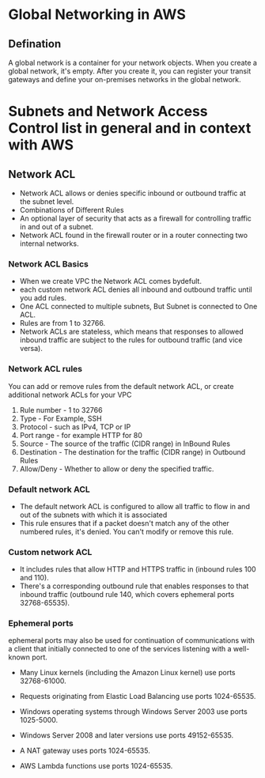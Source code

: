 # Global Networking in AWS
## Defination
A global network is a container for your network objects. When you create a global network, it's empty. After you create it, you can register your transit gateways and define your on-premises networks in the global network.

# Subnets and Network Access Control list in general and in context with AWS
## Network ACL
 - Network ACL allows or denies specific inbound or outbound traffic at the subnet level.
 - Combinations of Different Rules
 - An optional layer of security that acts as a firewall for controlling traffic in and out of a subnet.
 - Network ACL found in the firewall router or in a router connecting two internal networks.

### Network ACL Basics
- When we create VPC the Network ACL comes bydefult.
- each custom network ACL denies all inbound and outbound traffic until you add rules.
- One ACL connected to multiple subnets, But Subnet is connected to One ACL.
- Rules are from 1 to 32766.
- Network ACLs are stateless, which means that responses to allowed inbound traffic are subject to the rules for outbound traffic (and vice versa).
### Network ACL rules
You can add or remove rules from the default network ACL, or create additional network ACLs for your VPC
1. Rule number - 1 to 32766 
2. Type - For Example, SSH
3. Protocol - such as IPv4, TCP or IP
4. Port range - for example HTTP for 80
5. Source - The source of the traffic (CIDR range) in InBound Rules
6. Destination - The destination for the traffic (CIDR range) in Outbound Rules
7. Allow/Deny - Whether to allow or deny the specified traffic.

### Default network ACL
- The default network ACL is configured to allow all traffic to flow in and out of the subnets with which it is associated
- This rule ensures that if a packet doesn't match any of the other numbered rules, it's denied. You can't modify or remove this rule.
### Custom network ACL
- It includes rules that allow HTTP and HTTPS traffic in (inbound rules 100 and 110).
- There's a corresponding outbound rule that enables responses to that inbound traffic (outbound rule 140, which covers ephemeral ports 32768-65535).

### Ephemeral ports
ephemeral ports may also be used for continuation of communications with a client that initially connected to one of the services listening with a well-known port.
- Many Linux kernels (including the Amazon Linux kernel) use ports 32768-61000.

- Requests originating from Elastic Load Balancing use ports 1024-65535.

- Windows operating systems through Windows Server 2003 use ports 1025-5000.

- Windows Server 2008 and later versions use ports 49152-65535.

- A NAT gateway uses ports 1024-65535.

- AWS Lambda functions use ports 1024-65535.

